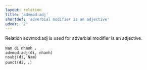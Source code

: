 ```yaml
---
layout: relation
title: 'advmod:adj'
shortdef: 'adverbial modifier is an adjective'
udver: '2'
---
```


Relation advmod:adj is used for adverbial modifier is an adjective.

~~~ sdparse
Nam đi nhanh 。
advmod:adj(đi, nhanh)
nsubj(đi, Nam)
punct(đi, 。)
~~~

<!-- Interlanguage links updated Ne 5. května 2024, 18:20:37 CEST -->
